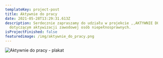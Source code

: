 ```yaml
---
templateKey: project-post
title: Aktywnie do pracy
date: 2021-05-28T13:29:31.613Z
description: Serdecznie zapraszamy do udziału w projekcie ,,AKTYWNIE DO PRACY”
  dotyczącym aktywizacji zawodowej osób niepełnosprawnych.
isProjectFinished: false
featuredimage: /img/aktywnie_do_pracy.png
---
```

![Aktywnie do pracy - plakat](/img/aktywnie_do_pracy.png "Aktywnie do pracy")
